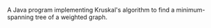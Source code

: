 A Java program implementing Kruskal's algorithm to find a minimum-spanning tree of a weighted graph.